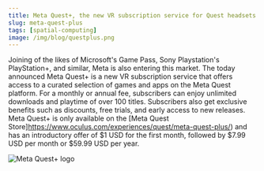 ```yaml
---
title: Meta Quest+, the new VR subscription service for Quest headsets
slug: meta-quest-plus
tags: [spatial-computing]
image: /img/blog/questplus.png
---
```


Joining of the likes of Microsoft's Game Pass, Sony Playstation's PlayStation+, and similar, Meta is also entering this market. The today announced Meta Quest+ is a new VR subscription service that offers access to a curated selection of games and apps on the Meta Quest platform. For a monthly or annual fee, subscribers can enjoy unlimited downloads and playtime of over 100 titles. Subscribers also get exclusive benefits such as discounts, free trials, and early access to new releases. Meta Quest+ is only available on the [Meta Quest Store]https://www.oculus.com/experiences/quest/meta-quest-plus/) and has an introductory offer of $1 USD for the first month, followed by $7.99 USD per month or $59.99 USD per year.

![Meta Quest+ logo](/img/blog/questplus.png)